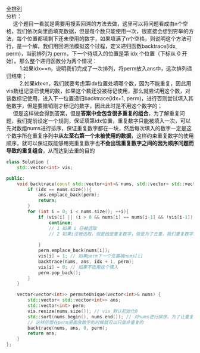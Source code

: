 [全排列](https://leetcode-cn.com/problems/permutations-ii/)    
分析：    
&emsp; 这个题目一看就是需要用搜索回溯的方法去做，这里可以将问题看成由n个空格，我们依次向里面填充数据，但是每个数只能使用一次，很直接会想到穷举的方法，每个位置都填剩下还未使用的数字，如果填满了n个空格，则说明这个方法可行，是一个解，我们用回溯法模拟这个过程，定义递归函数backtrace(idx, perm)，当前排列为 perm，下一个待填入的位置是第 idx 个位置（下标从 0 开始）。那么整个递归函数分为两个情况：   
&emsp; &emsp; 1.如果idx==n，说明我们完成了一次排列，将perm放入ans中，这次排列递归结束；    
&emsp; &emsp; 2.如果idx<n，我们就要考虑第idx位置处填哪个数，因为不能重复，因此用vis数组记录已使用的数，如果这个数还没被标记使用，那么就尝试用这个数，对该数标记使用，进入下一位置递归backtrace(idx+1, perm)，进行否则尝试填入其他数字，但是要撤销刚才标记的数字，因此此时是不用这个数字的；    
&emsp; 但是这样做会得到答案，但是**答案中会包含很多重复的组合**，为了解重复问题，我们提前设定一个规则，保证填第idx位置，重复数字只能被填入一次，可以先对数组nums进行排序，保证重复数字都在一块，然后每次填入的数字一定是这个数字所在重复序列中**从左至右第一个未被使用的数据**，这样约束重复数字的使用顺序，就可以保证既能够用完重复数字也**不会出现重复数字之间的因为顺序问题而导致的重复组合**，从而达到去重的目的    
```C++
class Solution {
    std::vector<int> vis;

public:
    void backtrace(const std::vector<int>& nums, std::vector< std::vector<int>>& ans, const int idx, std::vector<int>& perm){
        if (idx == nums.size()){
            ans.emplace_back(perm);
            return;
        }
        for (int i = 0; i < nums.size(); ++i){
            if (vis[i] || (i > 0 && nums[i] == nums[i-1] && !vis[i-1])){
                continue;
                // 1 如果 i 已被选取
                // 2 如果i没被选取，但是他是重复数字，但是为了去重，我们重复数字只能选择从左至右第一个未使用的数字，如果此时i-1处的重复数字没被使用，说明这种情况后面会造成重复, 直接不再考虑即可
                
            }
            perm.emplace_back(nums[i]);
            vis[i] = 1; // 如果perm下一个位置填nums[i]
            backtrace(nums, ans, idx + 1, perm);
            vis[i] = 0; // 如果不选用这个填入
            perm.pop_back();
        }
    }

    vector<vector<int>> permuteUnique(vector<int>& nums) {
        std::vector< std::vector<int>> ans;
        std::vector<int> perm;
        vis.resize(nums.size()); // vis 默认初始化0
        std::sort(nums.begin(), nums.end()); // 对nums进行排序，为了让重复的数据都在一起
        // 这样后面在perm里面放数字的时候就可以只放非重复的
        backtrace(nums, ans, 0, perm);
        return ans;
    }
};
```
